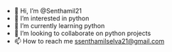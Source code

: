 - 👋 Hi, I’m @Senthamil21
- 👀 I’m interested in python 
- 🌱 I’m currently learning python 
- 💞️ I’m looking to collaborate on python projects 
- 📫 How to reach me ssenthamilselva21@gmail.com

<!---
Senthamil21/Senthamil21 is a ✨ special ✨ repository because its `README.md` (this file) appears on your GitHub profile.
You can click the Preview link to take a look at your changes.
--->
